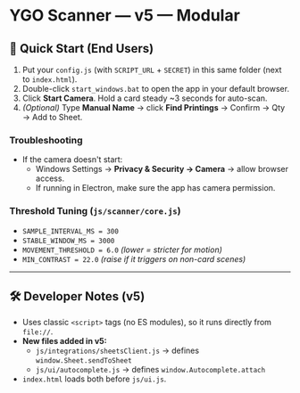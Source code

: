 # YGO Scanner — v5 — Modular

## 🚀 Quick Start (End Users)

1. Put your `config.js` (with `SCRIPT_URL` + `SECRET`) in this same folder (next to `index.html`).
2. Double-click `start_windows.bat` to open the app in your default browser.
3. Click **Start Camera**. Hold a card steady ~3 seconds for auto-scan.
4. *(Optional)* Type **Manual Name** → click **Find Printings** → Confirm → Qty → Add to Sheet.

### Troubleshooting
- If the camera doesn't start:
  - Windows Settings → **Privacy & Security → Camera** → allow browser access.
  - If running in Electron, make sure the app has camera permission.

### Threshold Tuning (`js/scanner/core.js`)
- `SAMPLE_INTERVAL_MS = 300`
- `STABLE_WINDOW_MS = 3000`
- `MOVEMENT_THRESHOLD = 6.0` *(lower = stricter for motion)*
- `MIN_CONTRAST = 22.0` *(raise if it triggers on non-card scenes)*

---

## 🛠 Developer Notes (v5)

- Uses classic `<script>` tags (no ES modules), so it runs directly from `file://`.
- **New files added in v5:**
  - `js/integrations/sheetsClient.js` → defines `window.Sheet.sendToSheet`
  - `js/ui/autocomplete.js` → defines `window.Autocomplete.attach`
- `index.html` loads both before `js/ui.js`.
